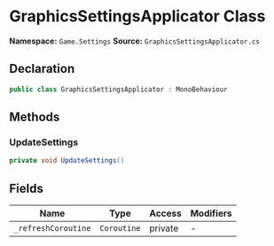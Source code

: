 # GraphicsSettingsApplicator Class

**Namespace:** `Game.Settings`
**Source:** `GraphicsSettingsApplicator.cs`

## Declaration

```csharp
public class GraphicsSettingsApplicator : MonoBehaviour
```

## Methods

### UpdateSettings

```csharp
private void UpdateSettings()
```

## Fields

| Name | Type | Access | Modifiers |
|------|------|--------|-----------|
| `_refreshCoroutine` | `Coroutine` | private | - |

